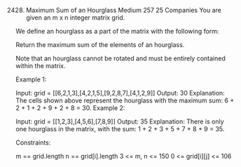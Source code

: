 2428. Maximum Sum of an Hourglass
Medium
257
25
Companies
You are given an m x n integer matrix grid.

We define an hourglass as a part of the matrix with the following form:


Return the maximum sum of the elements of an hourglass.

Note that an hourglass cannot be rotated and must be entirely contained within the matrix.

 

Example 1:


Input: grid = [[6,2,1,3],[4,2,1,5],[9,2,8,7],[4,1,2,9]]
Output: 30
Explanation: The cells shown above represent the hourglass with the maximum sum: 6 + 2 + 1 + 2 + 9 + 2 + 8 = 30.
Example 2:


Input: grid = [[1,2,3],[4,5,6],[7,8,9]]
Output: 35
Explanation: There is only one hourglass in the matrix, with the sum: 1 + 2 + 3 + 5 + 7 + 8 + 9 = 35.
 

Constraints:

m == grid.length
n == grid[i].length
3 <= m, n <= 150
0 <= grid[i][j] <= 106